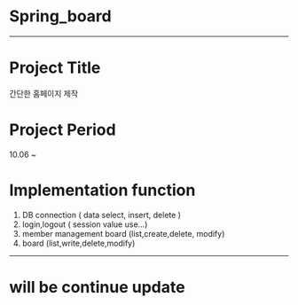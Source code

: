 # Spring_board
------------------------------------------
# Project Title
간단한 홈페이지 제작  

# Project Period
10.06 ~

# Implementation function
1. DB connection ( data select, insert, delete )
2. login,logout ( session value use...)
3. member management board (list,create,delete, modify)
4. board (list,write,delete,modify)
---------------------------------
# will be continue update
